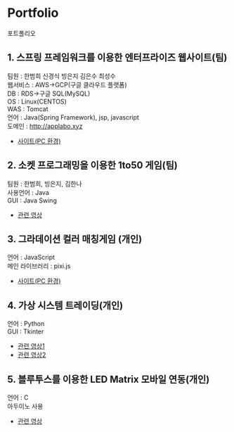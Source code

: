 # Portfolio
포트폴리오


 
## 1. 스프링 프레임워크를 이용한 엔터프라이즈 웹사이트(팀)
팀원 : 한범희 신경식 빙은지 김은수 최성수
 <br/>웹서비스 : AWS->GCP(구글 클라우드 플랫폼)
 <br/>DB : RDS->구글 SQL(MySQL)
 <br/>OS : Linux(CENTOS)
 <br/>WAS : Tomcat
 <br/>언어 : Java(Spring Framework), jsp, javascript
 <br/>도메인 : http://applabo.xyz
 - <a href="http://applabo.xyz">사이트(PC 환경)</a>
 
## 2. 소켓 프로그래밍을 이용한 1to50 게임(팀)
  팀원 : 한범희, 빙은지, 김한나
  <br/>사용언어 : Java
  <br/>GUI : Java Swing
 -	<a href="https://youtu.be/AVnaVDQXX8I">관련 영상</a>
 
## 3. 그라데이션 컬러 매칭게임 (개인)
 언어 : JavaScript 
 <br/>메인 라이브러리 : pixi.js
 - <a href="http://www.applabo.xyz/game?game=1">사이트(PC 환경)</a>
 
## 4. 가상 시스템 트레이딩(개인)
언어 : Python
<br/>GUI : Tkinter
 - <a href="https://youtu.be/AiPB9F6pA-I">관련 영상1</a>
 - <a href="https://youtu.be/Bxopu2-850I">관련 영상2</a>

## 5. 블루투스를 이용한 LED Matrix 모바일 연동(개인)
언어 : C
<br/> 아두이노 사용
 - <a href="https://youtu.be/17BQ-2_1G2w">관련 영상</a>
